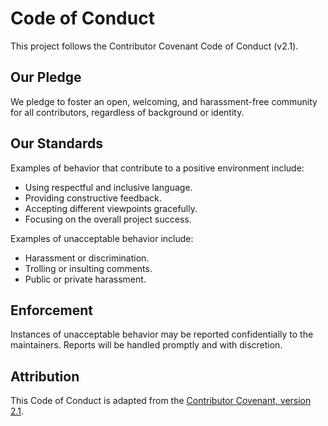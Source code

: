 
# Code of Conduct

This project follows the Contributor Covenant Code of Conduct (v2.1).

## Our Pledge
We pledge to foster an open, welcoming, and harassment-free community for all contributors, regardless of background or identity.

## Our Standards
Examples of behavior that contribute to a positive environment include:
- Using respectful and inclusive language.
- Providing constructive feedback.
- Accepting different viewpoints gracefully.
- Focusing on the overall project success.

Examples of unacceptable behavior include:
- Harassment or discrimination.
- Trolling or insulting comments.
- Public or private harassment.

## Enforcement
Instances of unacceptable behavior may be reported confidentially to the maintainers. Reports will be handled promptly and with discretion.

## Attribution
This Code of Conduct is adapted from the [Contributor Covenant, version 2.1](https://www.contributor-covenant.org/version/2/1/code_of_conduct.html).
